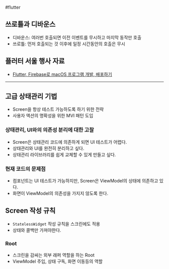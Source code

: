 #flutter 


## 쓰로틀과 디바운스
- 디바운스: 여러번 호출되면 이전 이벤트를 무시하고 마지막 동작만 호출
- 쓰로틀: 먼저 호출되는 것 이후에 일정 시간동안의 호출은 무시

## 플러터 서울 행사 자료
- [Flutter, Firebase로 macOS 프로그램 개발, 배포하기](https://www.figma.com/deck/SeaCzkcCHfMKdMsIPYZn45/2025-FlutterSeoul-Open-Stage?node-id=2013-115&viewport=-67%2C-94%2C0.46&t=VCBanPdZGEvpOgvl-1&scaling=min-zoom&content-scaling=fixed&page-id=0%3A1)

--- 
## 고급 상태관리 기법
- Screen을 항상 테스트 가능하도록 하기 위한 전략
- 사용자 액션의 명확성을 위한 MVI 패턴 도입


### 상태관리, UI와의 의존성 분리에 대한 고찰
- Screen은 상태관리 코드에 의존하게 되면 UI 테스트가 어렵다.
- 상태관리와 UI를 완전히 분리하고 싶다.
- 상태관리 라이브러리를 쉽게 교체할 수 있게 만들고 싶다.

### 현재 코드의 문제점
- 컴포넌트는 UI 테스트가 가능하지만, Screen은 ViewModel의 상태에 의존하고 있다.
- 화면이 ViewModel의 의존성을 가지지 않도록 한다.

## Screen 작성 규칙 
- `StatelessWidget` 작성 규칙을 스크린에도 적용
- 상태와 콜백만 가져야한다.

### Root
- 스크린을 감싸는 외부 래퍼 역할을 하는 Root
- ViewModel 주입, 상태 구독, 화면 이동등의 역할
